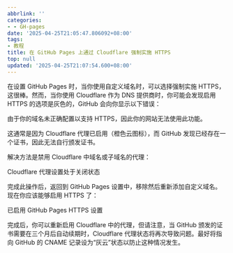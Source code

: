 ```yaml
---
abbrlink: ''
categories:
- - GH-pages
date: '2025-04-25T21:05:47.806092+08:00'
tags:
- 教程
title: 在 GitHub Pages 上通过 Cloudflare 强制实施 HTTPS
top: null
updated: '2025-04-25T21:07:54.600+08:00'
---
```

在设置 GitHub Pages 时，当你使用自定义域名时，可以选择强制实施 HTTPS，这很棒。然而，当你使用 Cloudflare 作为 DNS 提供商时，你可能会发现启用 HTTPS 的选项是灰色的，GitHub 会向你显示以下错误：

由于你的域名未正确配置以支持 HTTPS，因此你的网站无法使用此功能。

这通常是因为 Cloudflare 代理已启用（橙色云图标），而 GitHub 发现已经存在一个证书，因此无法自行颁发证书。

解决方法是禁用 Cloudflare 中域名或子域名的代理：

Cloudflare 代理设置处于关闭状态

完成此操作后，返回到 GitHub Pages 设置中，移除然后重新添加自定义域名。现在你应该能够启用 HTTPS 了：

已启用 GitHub Pages HTTPS 设置

完成后，你可以重新启用 Cloudflare 中的代理，但请注意，当 GitHub 颁发的证书需要在三个月后自动续期时，Cloudflare 代理状态将再次导致问题。最好将指向 GitHub 的 CNAME 记录设为“灰云”状态以防止这种情况发生。
